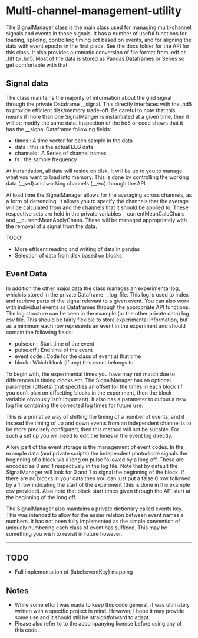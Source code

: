Multi-channel-management-utility
================================

The SignalManager class is the main class used for managing multi-channel signals and events in those signals. It has a number of useful functions for loading, splicing, controlling timing ect based on events, and for aligning the data with event epochs in the first place. See the docs folder for the API for this class. It also provides automatic conversion of file format from .edf or .fiff to .hd5. Most of the data is stored as Pandas Dataframes or Series so get comfortable with that. 

Signal data
------------

The class maintains the majority of information about the grid signal through the private Dataframe __signal. This directly interfaces with the .hd5 to provide efficient disk/memory trade-off. Be careful to note that this means if more than one SignalManger is instantiated at a given time, then it will be modify the same data. Inspection of the hd5 or code shows that it has the __signal Dataframe following fields:

  - times : A time vector for each sample in the data
  - data : this is the actual EEG data
  - channels : A Series of channel names
  - fs : the sample frequency

At instantiation, all data will reside on disk. It will be up to you to manage what you want to load into memory. This is done by controlling the working data (__wd) and working channels (__wc) through the API.

At load time the SignalManager allows for the averaging across channels, as a form of detrending. It allows you to specify the channels that the average will be calculated from and the channels that it should be applied to. These respective sets are held in the private variables __currentMeanCalcChans and __currentMeanApplyChans. These will be managed appropriately with the removal of a signal from the data.

TODO:

  - More efficent reading and writing of data in pandas
  - Selection of data from disk based on blocks


Event Data
------------

In addition the other major data the class manages an experimental log, which is stored in the private Dataframe __log_file. This log is used to index and retrieve parts of the signal relevant to a given event. You can also work with individual events as Dataframes through the appropriate API functions. The log structure can be seen in the example (or the other private data) log csv file. This should be fairly flexible to store experimental information, but as a minimum each row represents an event in the experiment and should contain the following fields:

  - pulse.on : Start time of the event
  - pulse.off : End time of the event
  - event.code : Code for the class of event at that time
  - block : Which block (if any) this event belongs to. 

To begin with, the experimental times you have may not match due to differences in timing clocks ect. The SignalManager has an optional parameter (offsets) that specifies an offset for the times in each block (if you don’t plan on offsetting blocks in the experiment, then the block variable obviously isn’t important). It also has a parameter to output a new log file containing the corrected log times for future use.

This is a primative way of shifting the timing of a number of events, and if instead the timing of up and down events from an independent channel is to be more precisely configured, then this method will not be suitable. For such a set up you will need to edit the times in the event log directly. 

A key part of the event storage is the management of event codes. In the example data (and private scripts) the independent photodiode signals the beginning of a block via a long on pulse followed by a long off. These are encoded as 0 and 1 respectively in the log file. Note that by default the SignalManager will look for 0 and 1 to signal the beginning of the block. If there are no blocks in your data then you can just put a false 0 row followed by a 1 row indicating the start of the experiment (this is done in the example csv provided). Also note that block start times given through the API start at the beginning of the long off.

The SignalManager also maintains a private dictionary called events key. This was intended to allow for the easier relation between event names a numbers. It has not been fully implemented as the simple convention of uniquely numbering each class of event has sufficed. This may be something you wish to revisit in future however. 

----------------------------------------------------------------------------------

TODO
------

  - Full implementation of {label:eventKey} mapping
  
Notes
------

- While some effort was made to keep this code general, it was ultimately written with a specific project in mind. However, I hope it may provide some use and it should still be straightforward to adapt. 
- Please also refer to to the accompanying license before using any of this code.

